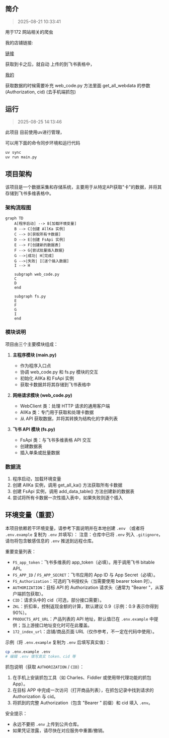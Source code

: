 ## 简介

> 2025-08-21 10:33:41

用于172 网站相关的爬虫

我的店铺链接:

[链接](https://h5.lot-ml.com/ProductEn/Index/ad6c8ab0079c1140)

获取到卡之后，就自动 上传的到飞书表格中，

[我的](https://mcne840229gb.feishu.cn/base/CrxTb4kzgazMEasEoM0cAcGvnff?table=tbluyRlwgdGVrYI1&view=vewwQrTbYI)

获取数据的时候需要补充 web_code.py 方法里面 get_all_webdata 的参数 (Authorization, cid) (去手机端抓包)

## 运行

> 2025-08-25 14:13:46

此项目 目前使用uv进行管理，

可以用下面的命令同步环境和运行代码

```bash
uv sync
uv run main.py
```

## 项目架构

该项目是一个数据采集和存储系统，主要用于从特定API获取"卡"的数据，并将其存储到飞书多维表格中。

### 架构流程图

```mermaid
graph TD
    A[程序启动] --> B[加载环境变量]
    B --> C[创建 AllKa 实例]
    C --> D[获取所有卡数据]
    D --> E[创建 FsApi 实例]
    E --> F[创建新的数据表]
    F --> G{尝试批量插入数据}
    G -->|成功| H[完成]
    G -->|失败| I[逐个插入数据]
    I --> H
    
    subgraph web_code.py
    C
    D
    end
    
    subgraph fs.py
    E
    F
    G
    I
    end
```

### 模块说明

项目由三个主要模块组成：

1. **主程序模块 (main.py)**
   - 作为程序入口点
   - 协调 web_code.py 和 fs.py 模块的交互
   - 初始化 AllKa 和 FsApi 实例
   - 获取卡数据并将其存储到飞书表格中

2. **网络请求模块 (web_code.py)**
   - WebClient 类：处理 HTTP 请求的通用客户端
   - AllKa 类：专门用于获取和处理卡数据
   - 从 API 获取数据，并将其转换为结构化的字典列表

3. **飞书 API 模块 (fs.py)**
   - FsApi 类：与飞书多维表格 API 交互
   - 创建数据表
   - 插入单条或批量数据

### 数据流

1. 程序启动，加载环境变量
2. 创建 AllKa 实例，调用 get_all_ka() 方法获取所有卡数据
3. 创建 FsApi 实例，调用 add_data_table() 方法创建新的数据表
4. 尝试将所有卡数据一次性插入表中，如果失败则逐个插入

## 环境变量（重要）

本项目依赖若干环境变量，请参考下面说明并在本地创建 `.env` （或者将 `.env.example` 复制为 `.env` 并填写）：
注意：仓库中已将 `.env` 列入 `.gitignore`，请勿将包含敏感信息的 `.env` 推送到远程仓库。

重要变量列表：
- `FS_app_token`：飞书多维表的 app_token（必填）。用于调用飞书 bitable API。
- `FS_APP_ID` / `FS_APP_SECRET`：飞书应用的 App ID 与 App Secret（必填）。
- `FS_Authorization`：可选的飞书授权头（当需要使用 bearer token 时）。
- `AUTHORIZATION`：目标 API 的 Authorization 请求头（通常为 "Bearer <token>"，从客户端抓包获取）。
- `CID`：请求头中的 cid（可选，部分接口需要）。
- `ZKL`：折扣率，控制返现金额的计算，默认建议 0.9（示例：0.9 表示你得到 90%）。
- `PRODUCTS_API_URL`：产品列表的 API 地址，默认值已在 `.env.example` 中提供；当上游接口地址变化时可在此覆盖。
- `172_index_url`：店铺/商品页面 URL（仅作参考，不一定在代码中使用）。

示例（将 `.env.example` 复制为 `.env` 后填写真实值）：
```bash
cp .env.example .env
# 编辑 .env 填写真实 token、cid 等
```

抓包说明（获取 `AUTHORIZATION` / `CID`）：
1. 在手机上安装抓包工具（如 Charles、Fiddler 或使用带代理功能的抓包 App）。
2. 在目标 APP 中完成一次访问（打开商品列表），在抓包记录中找到请求的 Authorization 与 cid。
3. 将抓到的完整 Authorization（包含 "Bearer " 前缀）和 cid 填入 `.env`。

安全提示：
- 永远不要把 `.env` 上传到公共仓库。
- 如果凭证泄露，请尽快在对应服务中重置/撤销。

